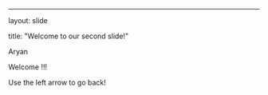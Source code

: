---

layout: slide

title: "Welcome to our second slide!"

Aryan

Welcome !!!

Use the left arrow to go back!
